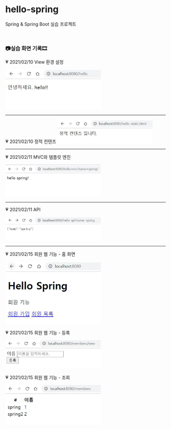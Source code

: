 # hello-spring

Spring &amp; Spring Boot 실습 프로젝트

<br/>

### 📷실습 화면 기록🎞

💗 2021/02/10 View 환경 설정

<img src='prac_log/0210.JPG' width='300px'>

<hr>
💗 2021/02/10 정적 컨텐츠


<img src='prac_log/0210-2.JPG' width='300px'>

<hr>


💗 2021/02/11 MVC와 템플릿 엔진

<img src='prac_log/0211-1.JPG' width='300px'>

<hr>


💗 2021/02/11 API

<img src='prac_log/0211-2.2.JPG' width='300px'>

<hr/>

💗 2021/02/15 회원 웹 기능 - 홈 화면

<img src='prac_log/0215-1.JPG' width='300px'>

💗 2021/02/15 회원 웹 기능 - 등록

<img src='prac_log/0215-2.JPG' width='300px'>

💗 2021/02/15 회원 웹 기능 - 조회

<img src='prac_log/0215-3.JPG' width='300px'>
